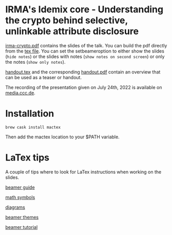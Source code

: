 # IRMA's Idemix core - Understanding the crypto behind selective, unlinkable attribute disclosure

[irma-crypto.pdf](./irma-crypto.pdf) contains the slides of the talk. You can build the pdf directly from the [tex file](./irma-crypto.tex). You can set the setbeameroption to either show the slides (`hide notes`) or the slides with notes (`show notes on second screen`) or only the notes (`show only notes`).

[handout.tex](./handout.tex) and the corresponding [handout.pdf](./handout.pdf) contain an overview that can be used as a teaser or handout.

The recording of the presentation given on July 24th, 2022 is available on [media.ccc.de](https://media.ccc.de/v/mch2022-85-irma-s-idemix-core-understanding-the-crypto-behind-selective-unlinkable-attribute-disclosure).

# Installation
```
brew cask install mactex
```
Then add the mactex location to your $PATH variable.

# LaTex tips
A couple of tips where to look for LaTex instructions when working on the slides.

[beamer guide](https://mirror.koddos.net/CTAN/macros/latex/contrib/beamer/doc/beameruserguide.pdf)

[math symbols](https://oeis.org/wiki/List_of_LaTeX_mathematical_symbols)

[diagrams](https://www.cryptologie.net/article/236/pretty-diagrams-with-tikz-in-latex/)

[beamer themes](https://mpetroff.net/files/beamer-theme-matrix/)

[beamer tutorial](https://www.youtube.com/watch?v=0fsWGg81RwU)
